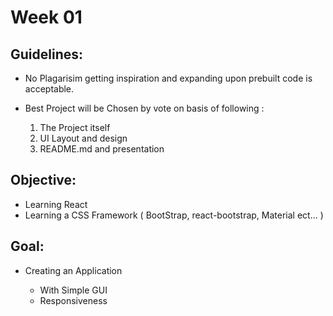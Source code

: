 # Week 01

## Guidelines:
* No Plagarisim getting inspiration and expanding upon prebuilt code is acceptable.
* Best Project will be Chosen by vote on basis of following :
 
   1. The Project itself
   3. UI Layout and design 
   4. README.md and presentation

## Objective:
* Learning React
* Learning a CSS Framework ( BootStrap, react-bootstrap, Material ect... ) 

## Goal:
* Creating an Application

   * With Simple GUI
   * Responsiveness
